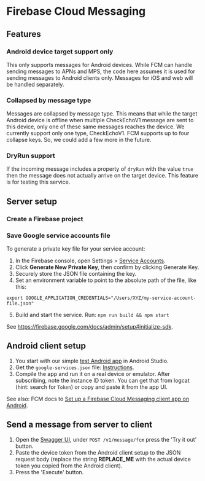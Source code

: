 # Firebase Cloud Messaging

## Features

### Android device target support only
This only supports messages for Android devices. While FCM can handle sending messages to APNs and MPS, the code here assumes it is used for sending messages to Android clients only. Messages for iOS and web will be handled separately.

### Collapsed by message type
Messages are collapsed by message type. This means that while the target Android device is offline when multiple CheckEchoV1 message are sent to this device, only one of these same messages reaches the device.
We currently support only one type, CheckEchoV1. FCM supports up to four collapse keys. So, we could add a few more in the future.

### DryRun support
If the incoming message includes a property of `dryRun` with the value `true` then the message does not actually arrive on the target device. This feature is for testing this service.

## Server setup

### Create a Firebase project

### Save Google service accounts file
To generate a private key file for your service account:
1) In the Firebase console, open Settings > [Service Accounts](https://console.firebase.google.com/project/_/settings/serviceaccounts/adminsdk).
2) Click **Generate New Private Key**, then confirm by clicking Generate Key.
3) Securely store the JSON file containing the key.
4) Set an environment variable to point to the absolute path of the file, like this:
```shell script
export GOOGLE_APPLICATION_CREDENTIALS="/Users/XYZ/my-service-account-file.json"
```
5) Build and start the service. Run: `npm run build && npm start`

See https://firebase.google.com/docs/admin/setup#initialize-sdk.

## Android client setup

1) You start with our simple [test Android app](https://github.com/thesocialdev/pushtester) in Android Studio.
2) Get the `google-services.json` file: [Instructions](https://support.google.com/firebase/answer/7015592).
3) Compile the app and run it on a real device or emulator. After subscribing, note the instance ID token. You can get that from logcat (hint: search for `Token`) or copy and paste it from the app UI.

See also: FCM docs to [Set up a Firebase Cloud Messaging client app on Android](https://firebase.google.com/docs/cloud-messaging/android/client).

## Send a message from server to client

1) Open the [Swagger UI](http://localhost:8900/?doc#/Push%20notifications/post_v1_message_fcm), under `POST /v1/message/fcm` press the 'Try it out' button.
2) Paste the device token from the Android client setup to the JSON request body (replace the string __REPLACE_ME__ with the actual device token you copied from the Android client).
3) Press the 'Execute' button.
